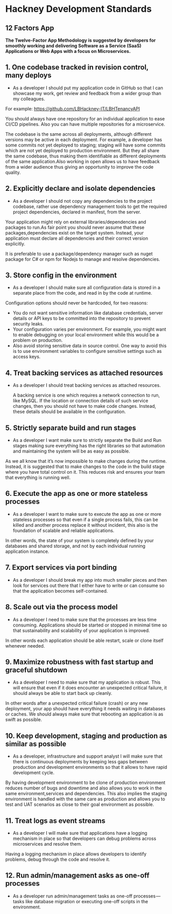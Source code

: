 # Hackney Development Standards

## 12 Factors App 

<b> The Twelve-Factor App Methodology is suggested by developers for smoothly working and delivering Software as a Service (SaaS) Applications or Web Apps with a focus on Microservices. </b>

## 1. One codebase tracked in revision control, many deploys

- As a developer I should put my application code in GitHub so that I can showcase my work, get review and feedback from a wider group than my colleagues.


For example: https://github.com/LBHackney-IT/LBHTenancyAPI

  You should always have one repository for an individual application to ease CI/CD pipelines. Also you can have multiple repositories for a microservice.

  The codebase is the same across all deployments, although different versions may be active in each deployment. For example, a developer has some commits not yet deployed to staging; staging will have some commits which are not yet deployed to production environment. But they all share the same codebase, thus making them identifiable as different deployments of the same application.Also working in open allows us to have feedback from a wider audience thus giving an opportunity to improve the code quality.

## 2. Explicitly declare and isolate dependencies

-  As a developer I should not copy any dependencies to the project codebase, rather use dependency management tools to get the required project dependencies, declared in manifest, from the server.


Your application might rely on external libraries/dependencies and packages to run.As fair point you should never assume that these packages,dependencies exist on the target system. Instead, your application must declare all dependencies and their correct version explicitly.

It is preferable to use a package/dependency manager such as nuget package for C# or npm for Nodejs to manage and resolve dependencies.

## 3. Store config in the environment

- As a developer I should make sure all configuration data is stored in a separate place from the code, and read in by the code at runtime.

Configuration options should never be hardcoded, for two reasons:

- You do not want sensitive information like database credentials, server details or API keys to be committed into the repository to prevent security leaks.
- Your configuration varies per environment. For example, you might want to enable debugging on your local environment while this would be a problem on production.
- Also avoid storing sensitive data in source control. One way to avoid this is to use environment variables to configure sensitive settings such as access keys.

## 4. Treat backing services as attached resources

- As a developer I should treat backing services as attached resources.

  A backing service is one which requires a network connection to run, like MySQL. If the location or connection details of such service changes, then you should not have to make code changes. Instead, these details should be available in the configuration.

## 5. Strictly separate build and run stages

- As a developer I want make sure to strictly separate the Build and Run stages making sure everything has the right libraries so that automation and maintaining the system will be as easy as possible.

As we all know that it’s now impossible to make changes during the runtime. Instead, it is suggested that to make changes to the code in the build stage where you have total control on it. This reduces risk and ensures your team that everything is running well.

## 6. Execute the app as one or more stateless processes

- As a developer I want to make sure to execute the app as one or more stateless processes so that even if a single process fails, this can be killed and another process replace it without incident, this also is the foundation of scalable and reliable applications.

In other words, the state of your system is completely defined by your databases and shared storage, and not by each individual running application instance.

## 7. Export services via port binding

- As a developer I should break my app into much smaller pieces and then look for services out there that I either have to write or can consume so that the application becomes self-contained.

## 8. Scale out via the process model

- As a developer I need to make sure that the processes are less time consuming. Applications should be started or stopped in minimal time so that sustainability and scalability of your application is improved.

In other words each application should be able restart, scale or clone itself whenever needed.

## 9. Maximize robustness with fast startup and graceful shutdown

- As a developer I need to make sure that my application is robust. This will ensure that even if it does encounter an unexpected critical failure, it should always be able to start back up cleanly.

In other words after a unexpected critical failure (crash) or any new deployment, your app should have everything it needs waiting in databases or caches. We should always make sure that rebooting an application is as swift as possible.

## 10. Keep development, staging and production as similar as possible

- As a developer, infrastructure and support analyst I will make sure that there is continuous deployments by keeping less gaps between production and development environments so that it allows to have rapid development cycle.

By having development environment to be clone of production environment reduces number of bugs and downtime and also allows you to work in the same environment,services and dependencies. This also implies the staging environment is handled with the same care as production and allows you to test and UAT scenarios as close to their goal environment as possible.

## 11. Treat logs as event streams

- As a developer I will make sure that applications have a logging mechanism in place so that developers can debug problems across microservices and resolve them.

Having a logging mechanism in place allows developers to identify problems, debug through the code and resolve it.

## 12. Run admin/management asks as one-off processes

- As a developer run admin/management tasks as one-off processes — tasks like database migration or executing one-off scripts in the environment.
